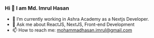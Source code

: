 ### Hi 👋 I am Md. Imrul Hasan

- 🔭 I’m currently working in Ashra Academy as a Nextjs Developer.
- 💬 Ask me about ReactJS, NextJS, Front-end Development
- 📫 How to reach me: mohammadhasan.imrul@gmail.com

